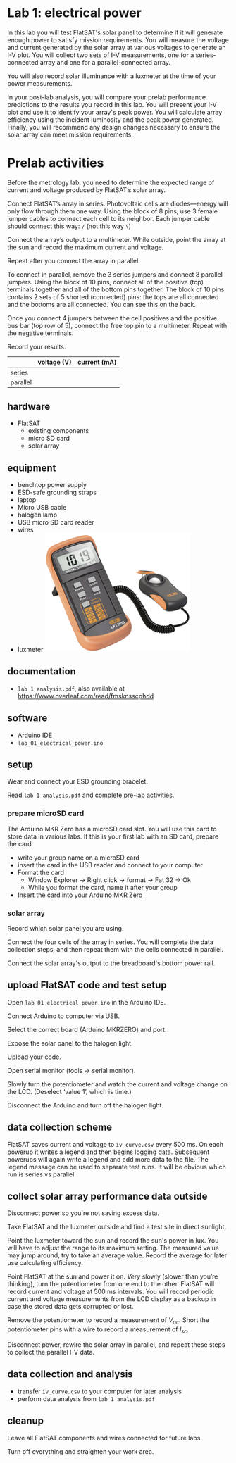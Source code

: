 # Lab 1: electrical power

In this lab you will test FlatSAT's solar panel to determine if it will generate enough power to satisfy mission requirements. You will measure the voltage and current generated by the solar array at various voltages to generate an I-V plot. You will collect two sets of I-V measurements, one for a series-connected array and one for a parallel-connected array. 

You will also record solar illuminance with a luxmeter at the time of your power measurements. 

In your post-lab analysis, you will compare your prelab performance predictions to the results you record in this lab. You will present your I-V plot and use it to identify your array's peak power. You will calculate array efficiency using the incident luminosity and the peak power generated. Finally, you will recommend any design changes necessary to ensure the solar array can meet mission requirements.

# Prelab activities

Before the metrology lab, you need to determine the  expected range of current and voltage produced by FlatSAT’s solar array. 

Connect FlatSAT’s array in series. Photovoltaic cells are diodes—energy will only flow through them one way. Using the block of 8 pins, use 3 female jumper cables to connect each cell to its neighbor. Each jumper cable should connect this way: `/` (not this way `\`)

Connect the array’s output to a multimeter. While outside, point the array at the sun and record the maximum current and voltage.

Repeat after you connect the array in parallel. 

To connect in parallel, remove the 3 series jumpers and connect 8 parallel jumpers. Using the block of 10 pins, connect all of the positive (top) terminals together and all of the bottom pins together. The block of 10 pins contains 2 sets of 5 shorted (connected) pins: the tops are all connected and the bottoms are all connected. You can see this on the back. 

Once you connect 4 jumpers between the cell positives and the positive bus bar (top row of 5), connect the free top pin to a multimeter. Repeat with the negative terminals. 

Record your results. 

|          | voltage (V) | current (mA) |
| -------- | ----------- | ------------ |
| series   |             |              |
| parallel |             |              |



## hardware

- FlatSAT
  - existing components
  - micro SD card
  - solar array

## equipment

- benchtop power supply
- ESD-safe grounding straps
- laptop
- Micro USB cable
- halogen lamp
- USB micro SD card reader
- wires
- luxmeter
  ![luxmeter](sources/luxmeter.png)

## documentation

- `lab 1 analysis.pdf`, also available at https://www.overleaf.com/read/fmsknsscphdd

## software

- Arduino IDE
- `lab_01_electrical_power.ino`



## setup

Wear and connect your ESD grounding bracelet. 

Read `lab 1 analysis.pdf` and complete pre-lab activities. 



### prepare microSD card

The Arduino MKR Zero has a microSD card slot. You will use this card to store data in various labs. If this is your first lab with an SD card, prepare the card. 

- write your group name on a microSD card
- insert the card in the USB reader and connect to your computer
- Format the card
  - Window Explorer -> Right click -> format -> Fat 32 -> Ok
  - While you format the card, name it after your group
- Insert the card into your Arduino MKR Zero

### solar array

Record which solar panel you are using. 

Connect the four cells of the array in series. You will complete the data collection steps, and then repeat them with the cells connected in parallel. 

Connect the solar array's output to the breadboard's bottom power rail. 

## upload FlatSAT code and test setup

Open `lab 01 electrical power.ino` in the Arduino IDE. 

Connect Arduino to computer via USB. 

Select the correct board (Arduino MKRZERO) and port. 

Expose the solar panel to the halogen light. 

Upload your code. 

Open serial monitor (tools -> serial monitor).

Slowly turn the potentiometer and watch the current and voltage change on the LCD. (Deselect ‘value 1’, which is time.)

Disconnect the Arduino and turn off the halogen light. 

## data collection scheme

FlatSAT saves current and voltage to `iv_curve.csv` every 500 ms. On each powerup it writes a legend and then begins logging data. Subsequent powerups will again write a legend and add more data to the file. The legend message can be used to separate test runs. It will be obvious which run is series vs parallel. 

## collect solar array performance data outside

Disconnect power so you're not saving excess data. 

Take FlatSAT and the luxmeter outside and find a test site in direct sunlight. 

Point the luxmeter toward the sun and record the sun's power in lux. You will have to adjust the range to its maximum setting. The measured value may jump around, try to take an average value. Record the average for later use calculating efficiency. 

Point FlatSAT at the sun and power it on. *Very* slowly (slower than you’re thinking), turn the potentiometer from one end to the other. FlatSAT will record current and voltage at 500 ms intervals. You will record periodic current and voltage measurements from the LCD display as a backup in case the stored data gets corrupted or lost. 

Remove the potentiometer to record a measurement of $V_{oc}$. Short the potentiometer pins with a wire to record a measurement of $I_{sc}$. 

Disconnect power, rewire the solar array in parallel, and repeat these steps to collect the parallel I-V data. 

## data collection and analysis

- transfer `iv_curve.csv` to your computer for later analysis
- perform data analysis from `lab 1 analysis.pdf`

## cleanup

Leave all FlatSAT components and wires connected for future labs. 

Turn off everything and straighten your work area. 
